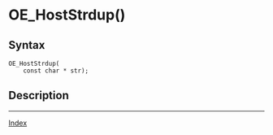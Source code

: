 # OE_HostStrdup()



## Syntax

    OE_HostStrdup(
        const char * str);
## Description 

---
[Index](index.md)

